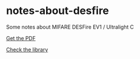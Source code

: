 notes-about-desfire
===================

Some notes about MIFARE DESFire EV1 / Ultralight C



[Get the PDF](nfc-0.4.pdf)

[Check the library](https://github.com/Andrade/nfcjlib/)
